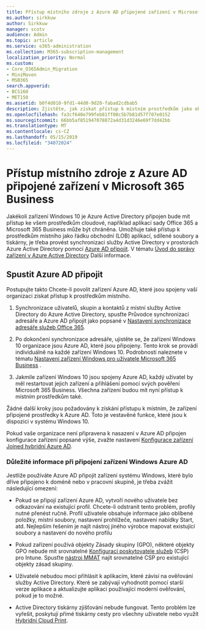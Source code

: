 ```yaml
---
title: Přístup místního zdroje z Azure AD připojené zařízení v Microsoft 365 Business
ms.author: sirkkuw
author: Sirkkuw
manager: scotv
audience: Admin
ms.topic: article
ms.service: o365-administration
ms.collection: M365-subscription-management
localization_priority: Normal
ms.custom:
- Core_O365Admin_Migration
- MiniMaven
- MSB365
search.appverid:
- BCS160
- MET150
ms.assetid: b0f4d010-9fd1-44d0-9d20-fabad2cdbab5
description: Zjistěte, jak získat přístup k místním prostředkům jako obchodními apps, sdílených souborů a tiskáren ze služby Active Directory Azure připojené zařízení Windows 10.
ms.openlocfilehash: fa3cf640e799feb81ff08c5b7b81d57f707e0152
ms.sourcegitcommit: 66bb5af851947078872a4d31d3246e69f7dd42bb
ms.translationtype: MT
ms.contentlocale: cs-CZ
ms.lasthandoff: 05/15/2019
ms.locfileid: "34072024"
---
```

# <a name="access-on-premises-resources-from-an-azure-ad-joined-device-in-microsoft-365-business"></a>Přístup místního zdroje z Azure AD připojené zařízení v Microsoft 365 Business

Jakékoli zařízení Windows 10 je Azure Active Directory připojen bude mít přístup ke všem prostředkům cloudové, například aplikací sady Office 365 a Microsoft 365 Business může být chráněna. Umožňuje také přístup k prostředkům místního jako řádku obchodní (LOB) aplikací, sdílené soubory a tiskárny, je třeba provést synchronizaci služby Active Directory v prostorách Azure Active Directory pomocí [Azure AD připojit](https://docs.microsoft.com/en-us/azure/active-directory/connect/active-directory-aadconnect). V tématu [Úvod do správy zařízení v Azure Active Directory](https://docs.microsoft.com/en-us/azure/active-directory/device-management-introduction) Další informace. 
  
## <a name="run-azure-ad-connect"></a>Spustit Azure AD připojit

Postupujte takto Chcete-li povolit zařízení Azure AD, které jsou spojeny vaší organizaci získat přístup k prostředkům místního.
  
1. Synchronizace uživatelů, skupin a kontaktů z místní služby Active Directory do Azure Active Directory, spusťte Průvodce synchronizací adresáře a Azure AD připojit jako popsané v [Nastavení synchronizace adresáře služeb Office 365](https://support.office.com/article/1b3b5318-6977-42ed-b5c7-96fa74b08846).
    
2. Po dokončení synchronizace adresáře, ujistěte se, že zařízení Windows 10 organizace jsou Azure AD, které jsou připojeny. Tento krok se provádí individuálně na každé zařízení Windows 10. Podrobnosti naleznete v tématu [Nastavení zařízení Windows pro uživatele Microsoft 365 Business](set-up-windows-devices.md) . 
    
3. Jakmile zařízení Windows 10 jsou spojeny Azure AD, každý uživatel by měl restartovat jejich zařízení a přihlášení pomocí svých pověření Microsoft 365 Business. Všechna zařízení budou mít nyní přístup k místním prostředkům také.
    
Žádné další kroky jsou požadovány k získání přístupu k místním, že zařízení připojené prostředky k Azure AD. Toto je vestavěné funkce, které jsou k dispozici v systému Windows 10. 
  
Pokud vaše organizace není připravena k nasazení v Azure AD připojen konfigurace zařízení popsané výše, zvažte nastavení [Konfigurace zařízení Joined hybridní Azure AD](manage-windows-devices.md).
  
### <a name="considerations-when-joining-your-windows-devices-to-azure-ad"></a>Důležité informace při připojení zařízení Windows Azure AD

Jestliže používáte Azure AD připojit zařízení systému Windows, které bylo dříve připojeno k doméně nebo v pracovní skupině, je třeba zvážit následující omezení:
  
- Pokud se připojí zařízení Azure AD, vytvoří nového uživatele bez odkazování na existující profil. Chcete-li odstranit tento problém, profily nutné přenést ručně. Profil uživatele obsahuje informace jako oblíbené položky, místní soubory, nastavení prohlížeče, nastavení nabídky Start, atd. Nejlepším řešením je najít nástroj jiného výrobce mapovat existující soubory a nastavení do nového profilu

- Pokud zařízení používá objekty Zásady skupiny (GPO), některé objekty GPO nebude mít srovnatelné [Konfiguraci poskytovatele služeb](https://docs.microsoft.com/windows/configuration/provisioning-packages/how-it-pros-can-use-configuration-service-providers) (CSP) pro Intune. Spusťte [nástroj MMAT](https://www.microsoft.com/download/details.aspx?id=45520) najít srovnatelné CSP pro existující objekty zásad skupiny.

- Uživatelé nebudou moci přihlásit k aplikacím, které závisí na ověřování služby Active Directory. Které se zabývají vyhodnotit pomocí starší verze aplikace a aktualizujte aplikaci používající moderní ověřování, pokud je to možné.

- Active Directory tiskárny zjišťování nebude fungovat. Tento problém lze vyřešit, poskytují přímé tiskárny cesty pro všechny uživatele nebo využít [Hybridní Cloud Print](https://docs.microsoft.com/windows-server/administration/hybrid-cloud-print/hybrid-cloud-print-deploy).

